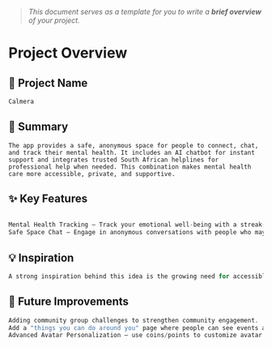 > *This document serves as a template for you to write a **brief overview** of your project.*

# Project Overview

## 🎯 Project Name
``` c
Calmera
```

## 🚀 Summary
```
The app provides a safe, anonymous space for people to connect, chat, and track their mental health. It includes an AI chatbot for instant support and integrates trusted South African helplines for professional help when needed. This combination makes mental health care more accessible, private, and supportive.
```

## ✨ Key Features
``` c
 
Mental Health Tracking – Track your emotional well-being with a streak-based system and receive personalized progress feedback. 
Safe Space Chat – Engage in anonymous conversations with people who may relate to your experiences in a supportive environment with an ai chat moderator to prevent harmful messages from being sent.

``` 

## 💡 Inspiration
``` c
A strong inspiration behind this idea is the growing need for accessible, stigma-free mental health support. Many people hesitate to seek help openly because of judgment, cost, or not knowing where to start. By combining anonymity, AI, and helpline access, the app is inspired by the vision of giving everyone a safe first step toward care — anytime, anywhere.
```

## 📌 Future Improvements
``` c
Adding community group challenges to strengthen community engagement.
Add a "things you can do around you" page where people can see events around happening around them to encourage social engagement.
Advanced Avatar Personalization – use coins/points to customize avatar with new styles(e.g clothes, hair) and rewards.
 
```
